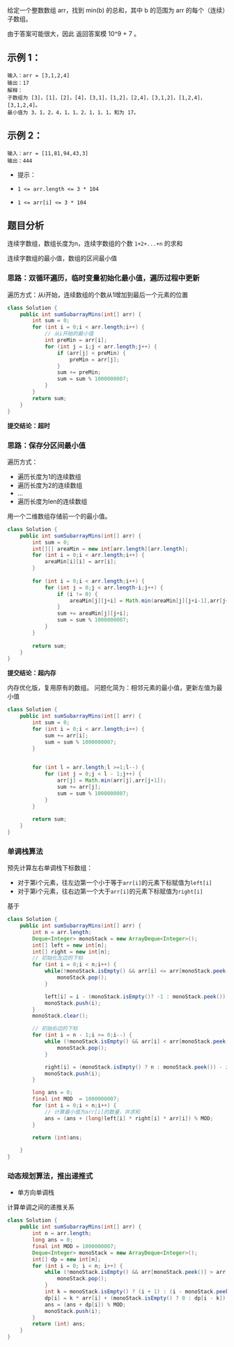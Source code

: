 给定一个整数数组 arr，找到 min(b) 的总和，其中 b 的范围为 arr 的每个（连续）子数组。

由于答案可能很大，因此 返回答案模 10^9 + 7 。

 

## 示例 1：
```
输入：arr = [3,1,2,4]
输出：17
解释：
子数组为 [3]，[1]，[2]，[4]，[3,1]，[1,2]，[2,4]，[3,1,2]，[1,2,4]，[3,1,2,4]。 
最小值为 3，1，2，4，1，1，2，1，1，1，和为 17。
```
## 示例 2：
```
输入：arr = [11,81,94,43,3]
输出：444
```

- 提示：

- `1 <= arr.length <= 3 * 104`
- `1 <= arr[i] <= 3 * 104`

## 题目分析
连续字数组，数组长度为n，连续字数组的个数 `1+2+...+n` 的求和

连续字数组的最小值，数组的区间最小值

### 思路：双循环遍历，临时变量初始化最小值，遍历过程中更新
遍历方式：从i开始，连续数组的个数从1增加到最后一个元素的位置
```java
class Solution {
    public int sumSubarrayMins(int[] arr) {
        int sum = 0;
        for (int i = 0;i < arr.length;i++) {
            // 从i开始的最小值
            int preMin = arr[i];
            for (int j = i;j < arr.length;j++) {
                if (arr[j] < preMin) {
                    preMin = arr[j];
                }
                sum += preMin;
                sum = sum % 1000000007;
            }
        }
        return sum;
    }
}
```
**提交结论：超时**

### 思路：保存分区间最小值
遍历方式：
- 遍历长度为1的连续数组
- 遍历长度为2的连续数组
- ...
- 遍历长度为len的连续数组

用一个二维数组存储前一个的最小值。

```java
class Solution {
    public int sumSubarrayMins(int[] arr) {
        int sum = 0;
        int[][] areaMin = new int[arr.length][arr.length];
        for (int i = 0;i < arr.length;i++) {
            areaMin[i][i] = arr[i];
        }
    
        for (int i = 0;i < arr.length;i++) {
            for (int j = 0;j < arr.length-i;j++) {
                if (i != 0) {
                    areaMin[j][j+i] = Math.min(areaMin[j][j+i-1],arr[j+i]);
                }
                sum += areaMin[j][j+i];
                sum = sum % 1000000007;
            }
        }
      
        return sum;
    }
}
```
**提交结论：超内存**

内存优化版，复用原有的数组。
问题化简为：相邻元素的最小值，更新左值为最小值

```java
class Solution {
    public int sumSubarrayMins(int[] arr) {
        int sum = 0;
        for (int i = 0;i < arr.length;i++) {
            sum += arr[i];
            sum = sum % 1000000007;
        }
    

        for (int l = arr.length;l >=1;l--) {
            for (int j = 0;j < l - 1;j++) {
                arr[j] = Math.min(arr[j],arr[j+1]);
                sum += arr[j];
                sum = sum % 1000000007;
            }
        }
      
        return sum;
    }
}

```

### 单调栈算法

预先计算左右单调栈下标数组：
- 对于第i个元素，往左边第一个小于等于`arr[i]`的元素下标赋值为`left[i]`
- 对于第i个元素，往右边第一个大于`arr[i]`的元素下标赋值为`right[i]`

基于
```java
class Solution {
    public int sumSubarrayMins(int[] arr) {
        int n = arr.length;
        Deque<Integer> monoStack = new ArrayDeque<Integer>();
        int[] left = new int[n];
        int[] right = new int[n];
        // 初始化左边的下标
        for (int i = 0;i < n;i++) {
            while(!monoStack.isEmpty() && arr[i] <= arr[monoStack.peek()]) {
                monoStack.pop();
            }

            left[i] = i - (monoStack.isEmpty()? -1 : monoStack.peek());
            monoStack.push(i);
        }
        monoStack.clear();

        // 初始右边的下标
        for (int i = n - 1;i >= 0;i--) {
            while (!monoStack.isEmpty() && arr[i] < arr[monoStack.peek()]) {
                monoStack.pop();
            }

            right[i] = (monoStack.isEmpty() ? n : monoStack.peek()) - i;
            monoStack.push(i);
        }

        long ans = 0;
        final int MOD  = 1000000007;
        for (int i = 0;i < n;i++) {
            // 计算最小值为arr[i]的数量，并求和
            ans = (ans + (long)left[i] * right[i] * arr[i]) % MOD;
        }

        return (int)ans;
    
    }
}
```

### 动态规划算法，推出递推式

- 单方向单调栈

计算单调之间的递推关系
```java
class Solution {
    public int sumSubarrayMins(int[] arr) {
        int n = arr.length;
        long ans = 0;
        final int MOD = 1000000007;
        Deque<Integer> monoStack = new ArrayDeque<Integer>();
        int[] dp = new int[n];
        for (int i = 0; i < n; i++) {
            while (!monoStack.isEmpty() && arr[monoStack.peek()] > arr[i]) {
                monoStack.pop();
            }
            int k = monoStack.isEmpty() ? (i + 1) : (i - monoStack.peek());
            dp[i] = k * arr[i] + (monoStack.isEmpty() ? 0 : dp[i - k]);
            ans = (ans + dp[i]) % MOD;
            monoStack.push(i);
        }
        return (int) ans;
    }
}

```